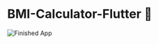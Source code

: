 # BMI-Calculator-Flutter 💪
![Finished App](https://github.com/londonappbrewery/Images/blob/master/bmi-calc-demo.gif)
